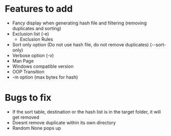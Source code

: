 # Features to add
* Fancy display when generating hash file and filtering (removing duplicates and sorting)
* Exclusion list (-e)
    * Exclusion Rules
* Sort only option (Do not use hash file, do not remove duplicates) (--sort-only)
* Verbose option (-v)
* Man Page
* Windows compatible version
* OOP Transition
* -m option (max bytes for hash)
# Bugs to fix
* If the sort table, destination or the hash list is in the target folder, it will get removed
* Doesnt remove duplicate within its own directory
* Random None pops up
